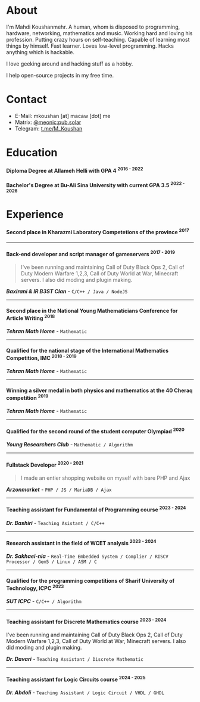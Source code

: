 # About

I'm Mahdi Koushanmehr. A human, whom is disposed to programming, hardware, networking, mathematics and music. Working hard and loving his profession. Putting crazy hours on self-teaching. Capable of learning most things by himself. Fast learner. Loves low-level programming. Hacks anything which is hackable.

I love geeking around and hacking stuff as a hobby.

I help open-source projects in my free time.

# Contact

- E-Mail: mkoushan [at] macaw [dot] me
- Matrix: [@meonic:pub.solar](https://matrix.to/#/@meonic:pub.solar)
- Telegram: [t.me/M_Koushan](https://t.me/M_Koushan)

# Education

#### Diploma Degree at Allameh Helli with GPA 4 <sup>2016 - 2022</sup>

#### Bachelor's Degree at Bu-Ali Sina University with current GPA 3.5 <sup>2022 - 2026</sup>

# Experience

#### Second place in Kharazmi Laboratory Competetions of the province <sup>2017</sup>

---

#### Back-end developer and script manager of gameservers <sup>2017 - 2019</sup>

> I've been running and maintaining Call of Duty Black Ops 2, Call of Duty Modern Warfare 1,2,3, Call of Duty World at War, Minecraft servers. I also did moding and plugin making.

_**BaxIrani & IR B3ST Clan**_ - ``C/C++ / Java / NodeJS``

---

#### Second place in the National Young Mathematicians Conference for Article Writing <sup>2018</sup>

_**Tehran Math Home**_ - ``Mathematic`` 

---

#### Qualified for the national stage of the International Mathematics Competition, IMC <sup>2018 - 2019</sup>

_**Tehran Math Home**_ - ``Mathematic`` 

---

#### Winning a silver medal in both physics and mathematics at the 40 Cheraq competition <sup>2019</sup>

_**Tehran Math Home**_ - ``Mathematic`` 

---

#### Qualified for the second round of the student computer Olympiad <sup>2020</sup>

_**Young Researchers Club**_ - ``Mathematic / Algorithm`` 

---

#### Fullstack Developer <sup>2020 - 2021</sup>

> I made an entier shopping website on myself with bare PHP and Ajax

_**Arzonmarket**_ - ``PHP / JS / MariaDB / Ajax`` 

---

#### Teaching assistant for Fundamental of Programming course <sup>2023 - 2024</sup>

_**Dr. Bashiri**_ - ``Teaching Asistant / C/C++``

---

#### Research assistant in the field of WCET analysis <sup>2023 - 2024</sup>

_**Dr. Sakhaei-nia**_ - ``Real-Time Embedded System / Complier / RISCV Processor / Gem5 / Linux / ASM / C``

---

#### Qualified for the programming competitions of Sharif University of Technology, ICPC <sup>2023</sup>

_**SUT ICPC**_ - ``C/C++ / Algorithm``

---

#### Teaching assistant for Discrete Mathematics course <sup>2023 - 2024</sup>

I've been running and maintaining Call of Duty Black Ops 2, Call of Duty Modern Warfare 1,2,3, Call of Duty World at War, Minecraft servers. I also did moding and plugin making.

_**Dr. Davari**_ - ``Teaching Assistant / Discrete Mathematic``

---

#### Teaching assistant for Logic Circuits course <sup>2024 - 2025</sup>

_**Dr. Abdoli**_ - ``Teaching Assistant / Logic Circuit / VHDL / GHDL``
